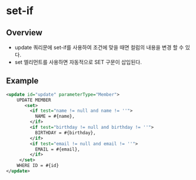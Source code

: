 # set-if

## Overview
- update 쿼리문에 set-if를 사용하여 조건에 맞을 때면 컬럼의 내용을 변경 할 수 있다.
- set 엘리먼트를 사용하면 자동적으로 SET 구문이 삽입된다.

## Example

```xml
<update id="update" parameterType="Member">
    UPDATE MEMBER
       <set>
         <if test="name != null and name != ''">
           NAME = #{name},
         </if>
         <if test="birthday != null and birthday != ''">
           BIRTHDAY = #{birthday},
         </if>
         <if test="email != null and email != ''">
           EMAIL = #{email},
         </if>
     </set>
    WHERE ID = #{id}
</update>
```
